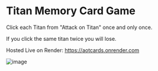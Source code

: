 # Titan Memory Card Game


Click each Titan from "Attack on Titan" once and only once.

If you click the same titan twice you will lose.



Hosted Live on Render: https://aotcards.onrender.com

![image](https://user-images.githubusercontent.com/26353108/118058460-1b789480-b343-11eb-8d9d-e5da17ad9ad2.png)
